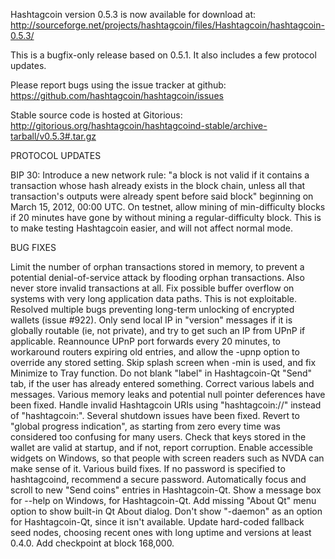 Hashtagcoin version 0.5.3 is now available for download at:
http://sourceforge.net/projects/hashtagcoin/files/Hashtagcoin/hashtagcoin-0.5.3/

This is a bugfix-only release based on 0.5.1.
It also includes a few protocol updates.

Please report bugs using the issue tracker at github:
https://github.com/hashtagcoin/hashtagcoin/issues

Stable source code is hosted at Gitorious:
http://gitorious.org/hashtagcoin/hashtagcoind-stable/archive-tarball/v0.5.3#.tar.gz

PROTOCOL UPDATES

BIP 30: Introduce a new network rule: "a block is not valid if it contains a transaction whose hash already exists in the block chain, unless all that transaction's outputs were already spent before said block" beginning on March 15, 2012, 00:00 UTC.
On testnet, allow mining of min-difficulty blocks if 20 minutes have gone by without mining a regular-difficulty block. This is to make testing Hashtagcoin easier, and will not affect normal mode.

BUG FIXES

Limit the number of orphan transactions stored in memory, to prevent a potential denial-of-service attack by flooding orphan transactions. Also never store invalid transactions at all.
Fix possible buffer overflow on systems with very long application data paths. This is not exploitable.
Resolved multiple bugs preventing long-term unlocking of encrypted wallets
(issue #922).
Only send local IP in "version" messages if it is globally routable (ie, not private), and try to get such an IP from UPnP if applicable.
Reannounce UPnP port forwards every 20 minutes, to workaround routers expiring old entries, and allow the -upnp option to override any stored setting.
Skip splash screen when -min is used, and fix Minimize to Tray function.
Do not blank "label" in Hashtagcoin-Qt "Send" tab, if the user has already entered something.
Correct various labels and messages.
Various memory leaks and potential null pointer deferences have been fixed.
Handle invalid Hashtagcoin URIs using "hashtagcoin://" instead of "hashtagcoin:".
Several shutdown issues have been fixed.
Revert to "global progress indication", as starting from zero every time was considered too confusing for many users.
Check that keys stored in the wallet are valid at startup, and if not, report corruption.
Enable accessible widgets on Windows, so that people with screen readers such as NVDA can make sense of it.
Various build fixes.
If no password is specified to hashtagcoind, recommend a secure password.
Automatically focus and scroll to new "Send coins" entries in Hashtagcoin-Qt.
Show a message box for --help on Windows, for Hashtagcoin-Qt.
Add missing "About Qt" menu option to show built-in Qt About dialog.
Don't show "-daemon" as an option for Hashtagcoin-Qt, since it isn't available.
Update hard-coded fallback seed nodes, choosing recent ones with long uptime and versions at least 0.4.0.
Add checkpoint at block 168,000.
